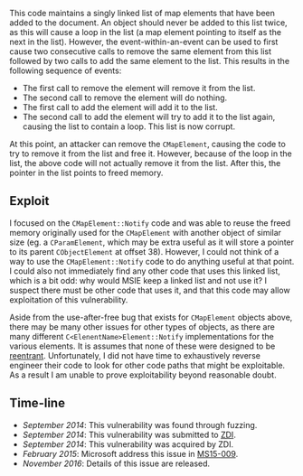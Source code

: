 This code maintains a singly linked list of map elements that have been added
to the document. An object should never be added to this list twice, as this
will cause a loop in the list (a map element pointing to itself as the next in
the list). However, the event-within-an-event can be used to first cause two
consecutive calls to remove the same element from this list followed by two
calls to add the same element to the list. This results in the following
sequence of events:

* The first call to remove the element will remove it from the list.
* The second call to remove the element will do nothing.
* The first call to add the element will add it to the list.
* The second call to add the element will try to add it to the list again,
  causing the list to contain a loop. This list is now corrupt.

At this point, an attacker can remove the `CMapElement`, causing the code to
try to remove it from the list and free it. However, because of the loop in the
list, the above code will not actually remove it from the list. After this,
the pointer in the list points to freed memory.

Exploit
-------
I focused on the `CMapElement::Notify` code and was able to reuse the freed
memory originally used for the `CMapElement` with another object of similar
size (eg. a `CParamElement`, which may be extra useful as it will store a
pointer to its parent `CObjectElement` at offset 38). However, I could not
think of a way to use the `CMapElement::Notify` code to do anything useful at
that point. I could also not immediately find any other code that uses this
linked list, which is a bit odd: why would MSIE keep a linked list and not use
it? I suspect there must be other code that uses it, and that this code may
allow exploitation of this vulnerability.

Aside from the use-after-free bug that exists for `CMapElement` objects above,
there may be many other issues for other types of objects, as there are many
different `C<ElenentName>Element::Notify` implementations for the various
elements. It is assumes that none of these were designed to be [reentrant][].
Unfortunately, I did not have time to exhaustively reverse engineer their code
to look for other code paths that might be exploitable. As a result I am unable
to prove exploitability beyond reasonable doubt.

[reentrant]: https://en.wikipedia.org/wiki/Reentrancy_(computing)

Time-line
---------
* *September 2014*: This vulnerability was found through fuzzing.
* *September 2014*: This vulnerability was submitted to [ZDI][].
* *September 2014*: This vulnerability was acquired by ZDI.
* *February 2015*: Microsoft address this issue in [MS15-009][].
* *November 2016*: Details of this issue are released.

[ZDI]: http://www.zerodayinitiative.com/
[MS15-009]: https://technet.microsoft.com/library/security/MS15-009
